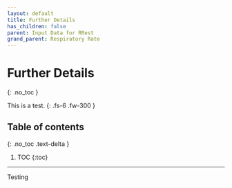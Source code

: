 ```yaml
---
layout: default
title: Further Details
has_children: false
parent: Input Data for RRest
grand_parent: Respiratory Rate
---
```


# Further Details
{: .no_toc }

This is a test.
{: .fs-6 .fw-300 }

## Table of contents
{: .no_toc .text-delta }

1. TOC
{:toc}

---

Testing